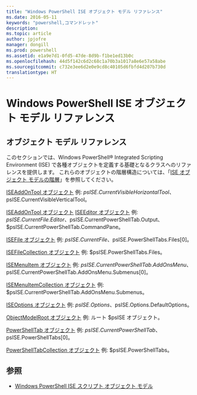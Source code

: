 ```yaml
---
title: "Windows PowerShell ISE オブジェクト モデル リファレンス"
ms.date: 2016-05-11
keywords: "powershell,コマンドレット"
description: 
ms.topic: article
author: jpjofre
manager: dongill
ms.prod: powershell
ms.assetid: e1a9e7d1-0fd5-47de-8d9b-f1be1ed13b0c
ms.openlocfilehash: 44d5f142c6d2c68c1a70b3a1017a8e6e57a58abe
ms.sourcegitcommit: c732e3ee6d2e0e9cd8c40105d6fbfd4d207b730d
translationtype: HT
---
```

# <a name="windows-powershell-ise-object-model-reference"></a>Windows PowerShell ISE オブジェクト モデル リファレンス
  
## <a name="object-model-reference"></a>オブジェクト モデル リファレンス
 このセクションでは、Windows PowerShell® Integrated Scripting Environment (ISE) で各種オブジェクトを定義する基礎となるクラスへのリファレンスを提供します。 これらのオブジェクトの階層構造については、「[ISE オブジェクト モデルの階層](The-ISE-Object-Model-Hierarchy.md)」を参照してください。

 [ISEAddOnTool オブジェクト](The-ISEAddOnTool-Object.md)
 例: $psISE.CurrentVisibleHorizontalTool、$psISE.CurrentVisibleVerticalTool。

 [ISEAddOnTool オブジェクト](The-ISEAddOnTool-Object.md)
  [ISEEditor オブジェクト](The-ISEEditor-Object.md)
 例: $psISE.CurrentFile.Editor、$psISE.CurrentPowerShellTab.Output、$psISE.CurrentPowerShellTab.CommandPane。

 [ISEFile オブジェクト](The-ISEFile-Object.md)
 例: $psISE.CurrentFile、$psISE.PowerShellTabs.Files\[0\]。

 [ISEFileCollection オブジェクト](The-ISEFileCollection-Object.md)
 例: $psISE.PowerShellTabs.Files。

 [ISEMenuItem オブジェクト](The-ISEMenuItem-Object.md)
 例: $psISE.CurrentPowerShellTab.AddOnsMenu、$psISE.CurrentPowerShellTab.AddOnsMenu.Submenus\[0\]。

 [ISEMenuItemCollection オブジェクト](The-ISEMenuItemCollection-Object.md)
 例: $psISE.CurrentPowerShellTab.AddOnsMenu.Submenus。

 [ISEOptions オブジェクト](The-ISEOptions-Object.md)
 例: $psISE.Options、$psISE.Options.DefaultOptions。

 [ObjectModelRoot オブジェクト](The-ObjectModelRoot-Object.md)
 例: ルート $psISE オブジェクト。

 [PowerShellTab オブジェクト](The-PowerShellTab-Object.md)
 例: $psISE.CurrentPowerShellTab、$psISE.PowerShellTabs\[0\]。

 [PowerShellTabCollection オブジェクト](The-PowerShellTabCollection-Object.md)
 例: $psISE.PowerShellTabs。

## <a name="see-also"></a>参照
- [Windows PowerShell ISE スクリプト オブジェクト モデル](The-Windows-PowerShell-ISE-Scripting-Object-Model.md)

  
